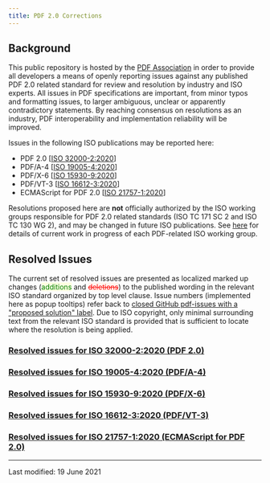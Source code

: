 ```yaml
---
title: PDF 2.0 Corrections
---
```


<div class="github-wp">


<h2>Background</h2>

<p>
This public repository is hosted by the <a href="https://www.pdfa.org" target="_parent">PDF Association</a> in order to provide all developers
a means of openly reporting issues against any published PDF 2.0 related standard for review and resolution by industry and ISO experts.
All issues in PDF specifications are important, from minor typos and formatting issues, to
larger ambiguous, unclear or apparently contradictory statements. By reaching consensus on resolutions as an industry,
PDF interoperability and implementation reliability will be improved.
</p>

<p>Issues in the following ISO publications may be reported here:</p>

<ul>
<li>PDF 2.0 [<a href="https://www.iso.org/standard/75839.html" target="_blank">ISO 32000-2:2020</a>]</li>
<li>PDF/A-4 [<a href="https://www.iso.org/standard/71832.html" target="_blank">ISO 19005-4:2020</a>]</li>
<li>PDF/X-6 [<a href="https://www.iso.org/standard/77103.html" target="_blank">ISO 15930-9:2020</a>]</li>
<li>PDF/VT-3 [<a href="https://www.iso.org/standard/75218.html" target="_blank">ISO 16612-3:2020</a>]</li>
<li>ECMAScript for PDF 2.0 [<a href="https://www.iso.org/standard/71559.html" target="_blank">ISO 21757-1:2020</a>]</li>
</ul>

<p>
Resolutions proposed here are <b>not</b> officially authorized by the ISO working groups responsible for PDF 2.0 related standards
(ISO TC 171 SC 2 and ISO TC 130 WG 2), and may be changed in future ISO publications. See <a href="https://www.pdfa.org/iso-status/" target="_parent">here</a> for details of current
work in progress of each PDF-related ISO working group.
</p>

<h2>Resolved Issues</h2>

<p>
The current set of resolved issues are presented as localized marked up changes
(<span style="background-color: lightyellow; color: green; position: relative; display: inline-block;">additions</span>
and <span style="background-color: seashell; color: red; text-decoration: line-through; text-decoration-color: red; position: relative; display: inline-block;">deletions</span>) to the published wording in the relevant ISO standard organized by top level clause. Issue numbers (implemented here as popup tooltips) refer back to
<a href="https://github.com/pdf-association/pdf-issues/issues?q=is%3Aclosed+label%3A%22proposed+solution%22" target="_blank">
closed GitHub pdf-issues with a "proposed solution" label</a>.
Due to ISO copyright, only minimal surrounding text from the relevant ISO standard is provided that is sufficient to locate where the resolution is being applied.
</p>

<h3><a href="32000-2-2020/index.html" target="github">Resolved issues for ISO 32000-2:2020 (PDF 2.0)</a></h3>
<h3><a href="19005-4-2020/index.html" target="github">Resolved issues for ISO 19005-4:2020 (PDF/A-4)</a></h3>
<h3><a href="15930-9-2020/index.html" target="github">Resolved issues for ISO 15930-9:2020 (PDF/X-6)</a></h3>
<h3><a href="16612-3-2020/index.html" target="github">Resolved issues for ISO 16612-3:2020 (PDF/VT-3)</a></h3>
<h3><a href="21757-1-2020/index.html" target="github">Resolved issues for ISO 21757-1:2020 (ECMAScript for PDF 2.0)</a></h3>

<hr>
<p class="footnote">Last modified: 19 June 2021</p>

</div>
